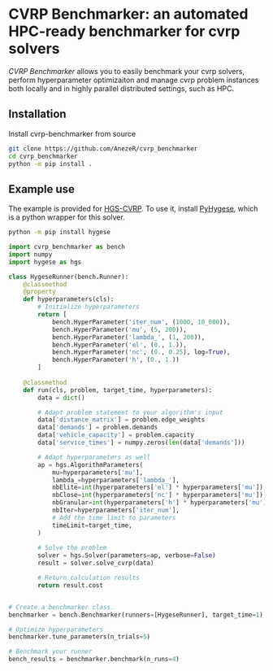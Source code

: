 # CVRP Benchmarker: an automated HPC-ready benchmarker for cvrp solvers

*CVRP Benchmarker* allows you to easily benchmark your cvrp solvers,
perform hyperparameter optimizaiton and manage cvrp problem instances 
both locally and in highly parallel distributed settings, such as HPC.

## Installation

Install cvrp-benchmarker from source
```bash
git clone https://github.com/AnezeR/cvrp_benchmarker
cd cvrp_benchmarker
python -m pip install .
```

## Example use

The example is provided for [HGS-CVRP](https://github.com/vidalt/HGS-CVRP).
To use it, install [PyHygese](https://github.com/chkwon/PyHygese),
which is a python wrapper for this solver.

```bash
python -m pip install hygese
```

```python
import cvrp_benchmarker as bench
import numpy
import hygese as hgs

class HygeseRunner(bench.Runner):
    @classmethod
    @property
    def hyperparameters(cls):
        # Initialize hyperparameters
        return [
            bench.HyperParameter('iter_num', (1000, 10_000)),
            bench.HyperParameter('mu', (5, 200)),
            bench.HyperParameter('lambda_', (1, 200)),
            bench.HyperParameter('el', (0., 1.)),
            bench.HyperParameter('nc', (0., 0.25), log=True),
            bench.HyperParameter('h', (0., 1.))
        ]
    
    @classmethod
    def run(cls, problem, target_time, hyperparameters):
        data = dict()

        # Adapt problem statement to your algorithm's input
        data['distance_matrix'] = problem.edge_weights
        data['demands'] = problem.demands
        data['vehicle_capacity'] = problem.capacity
        data['service_times'] = numpy.zeros(len(data['demands']))

        # Adapt hyperparameters as well
        ap = hgs.AlgorithmParameters(
            mu=hyperparameters['mu'],
            lambda_=hyperparameters['lambda_'],
            nbElite=int(hyperparameters['el'] * hyperparameters['mu']),
            nbClose=int(hyperparameters['nc'] * hyperparameters['mu']),
            nbGranular=int(hyperparameters['h'] * hyperparameters['mu']),
            nbIter=hyperparameters['iter_num'],
            # Add the time limit to parameters
            timeLimit=target_time,
        )
        
        # Solve the problem
        solver = hgs.Solver(parameters=ap, verbose=False)
        result = solver.solve_cvrp(data)

        # Return calculation results
        return result.cost


# Create a benchmarker class.
benchmarker = bench.Benchmarker(runners=[HygeseRunner], target_time=1)

# Optimize hyperparameters
benchmarker.tune_parameters(n_trials=5)

# Benchmark your runner
bench_results = benchmarker.benchmark(n_runs=4)
```

